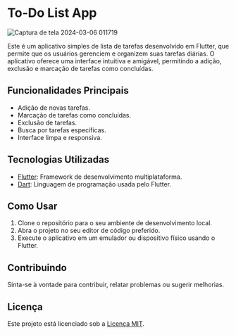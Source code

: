 # To-Do List App

![Captura de tela 2024-03-06 011719](https://github.com/edujoliver/flutter-todolist/assets/127622263/dc1c2662-f473-4c63-a18d-14badd85b767)


Este é um aplicativo simples de lista de tarefas desenvolvido em Flutter, que permite que os usuários gerenciem e organizem suas tarefas diárias. O aplicativo oferece uma interface intuitiva e amigável, permitindo a adição, exclusão e marcação de tarefas como concluídas.

## Funcionalidades Principais

- Adição de novas tarefas.
- Marcação de tarefas como concluídas.
- Exclusão de tarefas.
- Busca por tarefas específicas.
- Interface limpa e responsiva.

## Tecnologias Utilizadas

- [Flutter](https://flutter.dev/): Framework de desenvolvimento multiplataforma.
- [Dart](https://dart.dev/): Linguagem de programação usada pelo Flutter.

## Como Usar

1. Clone o repositório para o seu ambiente de desenvolvimento local.
2. Abra o projeto no seu editor de código preferido.
3. Execute o aplicativo em um emulador ou dispositivo físico usando o Flutter.

## Contribuindo

Sinta-se à vontade para contribuir, relatar problemas ou sugerir melhorias.

## Licença

Este projeto está licenciado sob a [Licença MIT](LICENSE).
